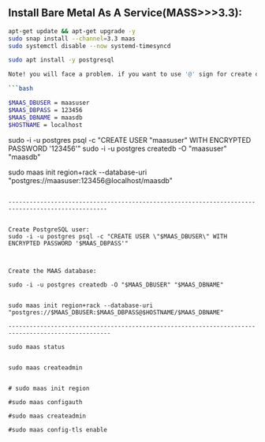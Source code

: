 ## Install Bare Metal As A Service(MASS>>>3.3):

```bash
apt-get update && apt-get upgrade -y
sudo snap install --channel=3.3 maas
sudo systemctl disable --now systemd-timesyncd
```


```bash
sudo apt install -y postgresql

Note! you will face a problem. if you want to use '@' sign for create db password:

```bash

$MAAS_DBUSER = maasuser
$MAAS_DBPASS = 123456
$MAAS_DBNAME = maasdb
$HOSTNAME = localhost

```

sudo -i -u postgres psql -c "CREATE USER \"maasuser\" WITH ENCRYPTED PASSWORD '123456'"
sudo -i -u postgres createdb -O "maasuser" "maasdb"



sudo maas init region+rack --database-uri "postgres://maasuser:123456@localhost/maasdb"
```

--------------------------------------------------------------------------------------------------


Create PostgreSQL user:
sudo -i -u postgres psql -c "CREATE USER \"$MAAS_DBUSER\" WITH ENCRYPTED PASSWORD '$MAAS_DBPASS'"



Create the MAAS database:

sudo -i -u postgres createdb -O "$MAAS_DBUSER" "$MAAS_DBNAME"


sudo maas init region+rack --database-uri "postgres://$MAAS_DBUSER:$MAAS_DBPASS@$HOSTNAME/$MAAS_DBNAME"

---------------------------------------------------------------------------------------------------

sudo maas status


sudo maas createadmin


# sudo maas init region

#sudo maas configauth

#sudo maas createadmin

#sudo maas config-tls enable








